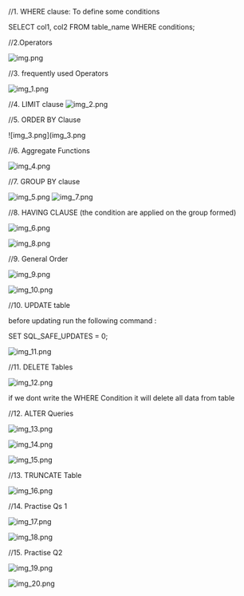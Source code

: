 //1. WHERE clause: To define some conditions

SELECT col1, col2 FROM table_name
WHERE conditions;


//2.Operators

![img.png](img.png)

//3. frequently used Operators

![img_1.png](img_1.png)


//4. LIMIT clause
![img_2.png](img_2.png)

//5. ORDER BY Clause

![img_3.png](img_3.png


//6. Aggregate Functions

![img_4.png](img_4.png)


//7. GROUP BY clause

![img_5.png](img_5.png)
![img_7.png](img_7.png)

//8. HAVING CLAUSE (the condition are applied on the group formed)

![img_6.png](img_6.png)

![img_8.png](img_8.png)

//9. General Order

![img_9.png](img_9.png)

![img_10.png](img_10.png)

//10. UPDATE table

before updating run the following command :

SET SQL_SAFE_UPDATES = 0;

![img_11.png](img_11.png)


//11. DELETE Tables

![img_12.png](img_12.png)

if we dont write the WHERE Condition it will delete all data from table



//12. ALTER Queries

![img_13.png](img_13.png)

![img_14.png](img_14.png)

![img_15.png](img_15.png)

//13. TRUNCATE Table

![img_16.png](img_16.png)


//14. Practise Qs 1

![img_17.png](img_17.png)

![img_18.png](img_18.png)

//15. Practise Q2

![img_19.png](img_19.png)

![img_20.png](img_20.png)